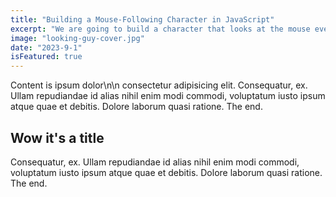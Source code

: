 ```yaml
---
title: "Building a Mouse-Following Character in JavaScript"
excerpt: "We are going to build a character that looks at the mouse everywhere it goes!"
image: "looking-guy-cover.jpg"
date: "2023-9-1"
isFeatured: true
---
```


Content is ipsum dolor\n\n consectetur adipisicing elit. Consequatur, ex. Ullam repudiandae id alias nihil enim modi commodi, voluptatum iusto ipsum atque quae et debitis. Dolore laborum quasi ratione. The end.

## Wow it's a title

Consequatur, ex. Ullam repudiandae id alias nihil enim modi commodi, voluptatum iusto ipsum atque quae et debitis. Dolore laborum quasi ratione. The end.
